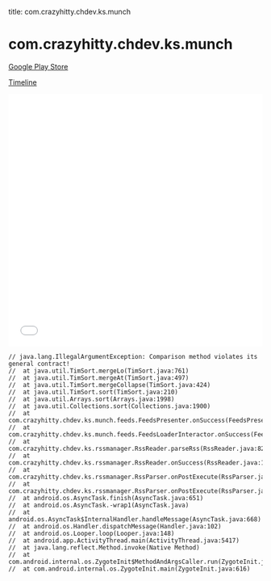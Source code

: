 title: com.crazyhitty.chdev.ks.munch

# com.crazyhitty.chdev.ks.munch

[Google Play Store](https://play.google.com/store/apps/details?id=com.crazyhitty.chdev.ks.munch)

[Timeline](./vis-timeline.html)

<iframe src="./vis-timeline.html" width="100%" height="500px" style="border:none;"></iframe>

```
// java.lang.IllegalArgumentException: Comparison method violates its general contract!
// 	at java.util.TimSort.mergeLo(TimSort.java:761)
// 	at java.util.TimSort.mergeAt(TimSort.java:497)
// 	at java.util.TimSort.mergeCollapse(TimSort.java:424)
// 	at java.util.TimSort.sort(TimSort.java:210)
// 	at java.util.Arrays.sort(Arrays.java:1998)
// 	at java.util.Collections.sort(Collections.java:1900)
// 	at com.crazyhitty.chdev.ks.munch.feeds.FeedsPresenter.onSuccess(FeedsPresenter.java:99)
// 	at com.crazyhitty.chdev.ks.munch.feeds.FeedsLoaderInteractor.onSuccess(FeedsLoaderInteractor.java:104)
// 	at com.crazyhitty.chdev.ks.rssmanager.RssReader.parseRss(RssReader.java:82)
// 	at com.crazyhitty.chdev.ks.rssmanager.RssReader.onSuccess(RssReader.java:103)
// 	at com.crazyhitty.chdev.ks.rssmanager.RssParser.onPostExecute(RssParser.java:42)
// 	at com.crazyhitty.chdev.ks.rssmanager.RssParser.onPostExecute(RssParser.java:15)
// 	at android.os.AsyncTask.finish(AsyncTask.java:651)
// 	at android.os.AsyncTask.-wrap1(AsyncTask.java)
// 	at android.os.AsyncTask$InternalHandler.handleMessage(AsyncTask.java:668)
// 	at android.os.Handler.dispatchMessage(Handler.java:102)
// 	at android.os.Looper.loop(Looper.java:148)
// 	at android.app.ActivityThread.main(ActivityThread.java:5417)
// 	at java.lang.reflect.Method.invoke(Native Method)
// 	at com.android.internal.os.ZygoteInit$MethodAndArgsCaller.run(ZygoteInit.java:726)
// 	at com.android.internal.os.ZygoteInit.main(ZygoteInit.java:616)

```



